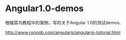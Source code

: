 # Angular1.0-demos
根据菜鸟教程中的案例，写的关于Angular 1.0的测试demos.

http://www.runoob.com/angularjs/angularjs-tutorial.html
